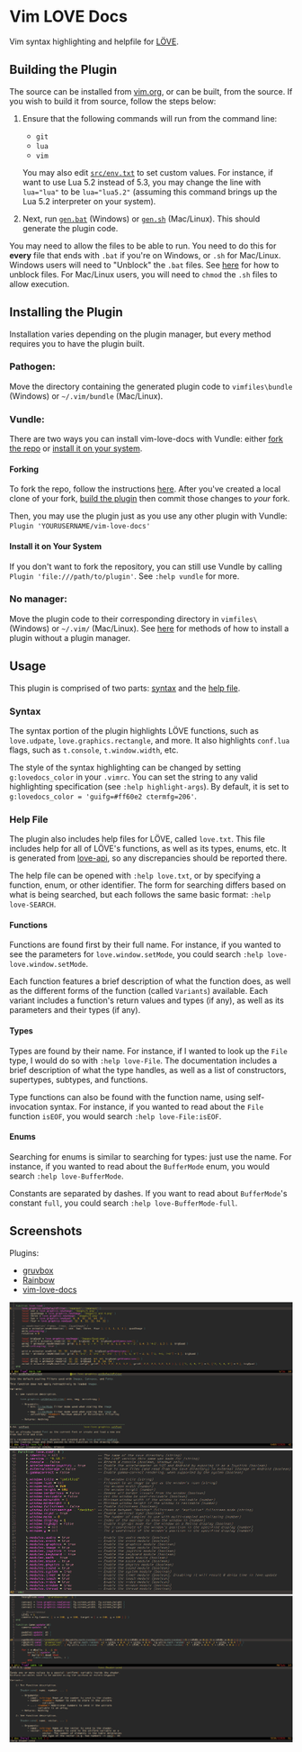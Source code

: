 # Vim LOVE Docs

Vim syntax highlighting and helpfile for [LÖVE](http://love2d.org).

## Building the Plugin

The source can be installed from [vim.org](http://www.vim.org/scripts/script.php?script_id=5298), or can be built, from the source. If you wish to build it from source, follow the steps below:

1. Ensure that the following commands will run from the command line:

    - `git`
    - `lua`
    - `vim`

    You may also edit [`src/env.txt`](src/env.txt) to set custom values. For instance, if want to use Lua 5.2 instead of 5.3, you may change the line with `lua="lua"` to be `lua="lua5.2"` (assuming this command brings up the Lua 5.2 interpreter on your system).

1. Next, run [`gen.bat`](src/gen.bat) (Windows) or [`gen.sh`](src/gen.sh) (Mac/Linux). This should generate the plugin code.

You may need to allow the files to be able to run. You need to do this for **every** file that ends with `.bat` if you're on Windows, or `.sh` for Mac/Linux. Windows users will need to "Unblock" the `.bat` files. See [here](https://blogs.msdn.microsoft.com/delay/p/unblockingdownloadedfile/) for how to unblock files. For Mac/Linux users, you will need to `chmod` the `.sh` files to allow execution.

## Installing the Plugin

Installation varies depending on the plugin manager, but every method requires you to have the plugin built.

### Pathogen:

Move the directory containing the generated plugin code to `vimfiles\bundle` (Windows) or `~/.vim/bundle` (Mac/Linux).

### Vundle:

There are two ways you can install vim-love-docs with Vundle: either [fork the repo](#forking) or [install it on your system](#install-it-on-your-system).

#### Forking

To fork the repo, follow the instructions [here](https://help.github.com/articles/fork-a-repo/). After you've created a local clone of your fork, [build the plugin](#building-the-plugin) then commit those changes to *your* fork.

Then, you may use the plugin just as you use any other plugin with Vundle: `Plugin 'YOURUSERNAME/vim-love-docs'`

#### Install it on Your System

If you don't want to fork the repository, you can still use Vundle by calling `Plugin 'file:///path/to/plugin'`. See `:help vundle` for more.

### No manager:

Move the plugin code to their corresponding directory in `vimfiles\` (Windows) or `~/.vim/` (Mac/Linux). See [here](https://vi.stackexchange.com/questions/613) for methods of how to install a plugin without a plugin manager.

## Usage

This plugin is comprised of two parts: [syntax](#syntax) and the [help file](#help-file).

### Syntax

The syntax portion of the plugin highlights LÖVE functions, such as `love.udpate`, `love.graphics.rectangle`, and more. It also highlights `conf.lua` flags, such as `t.console`, `t.window.width`, etc.

The style of the syntax highlighting can be changed by setting `g:lovedocs_color` in your `.vimrc`. You can set the string to any valid highlighting specification (see `:help highlight-args`). By default, it is set to `g:lovedocs_color = 'guifg=#ff60e2 ctermfg=206'`.

### Help File

The plugin also includes help files for LÖVE, called `love.txt`. This file includes help for all of LÖVE's functions, as well as its types, enums, etc. It is generated from [love-api](https://github.com/love2d-community/love-api), so any discrepancies should be reported there.

The help file can be opened with `:help love.txt`, or by specifying a function, enum, or other identifier. The form for searching differs based on what is being searched, but each follows the same basic format: `:help love-SEARCH`.

#### Functions

Functions are found first by their full name. For instance, if you wanted to see the parameters for `love.window.setMode`, you could search `:help love-love.window.setMode`.

Each function features a brief description of what the function does, as well as the different forms of the function (called `Variants`) available. Each variant includes a function's return values and types (if any), as well as its parameters and their types (if any).

#### Types

Types are found by their name. For instance, if I wanted to look up the `File` type, I would do so with `:help love-File`. The documentation includes a brief description of what the type handles, as well as a list of constructors, supertypes, subtypes, and functions.

Type functions can also be found with the function name, using self-invocation syntax. For instance, if you wanted to read about the `File` function `isEOF`, you would search `:help love-File:isEOF`.

#### Enums

Searching for enums is similar to searching for types: just use the name. For instance, if you wanted to read about the `BufferMode` enum, you would search `:help love-BufferMode`.

Constants are separated by dashes. If you want to read about `BufferMode`'s constant `full`, you could search `:help love-BufferMode-full`.

## Screenshots

Plugins:

- [gruvbox](https://github.com/morhetz/gruvbox)
- [Rainbow](https://github.com/luochen1990/rainbow)
- [vim-love-docs](https://github.com/davisdude/vim-love-docs)

![](src/pics/screen1.png)
![](src/pics/screen2.png)
![](src/pics/screen3.png)
